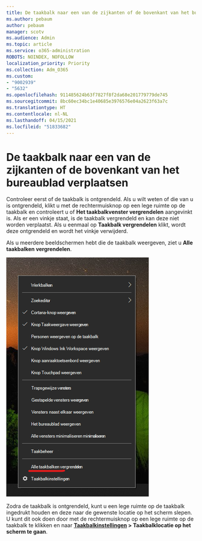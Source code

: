 ```yaml
---
title: De taakbalk naar een van de zijkanten of de bovenkant van het bureaublad verplaatsen
ms.author: pebaum
author: pebaum
manager: scotv
ms.audience: Admin
ms.topic: article
ms.service: o365-administration
ROBOTS: NOINDEX, NOFOLLOW
localization_priority: Priority
ms.collection: Adm_O365
ms.custom:
- "9002939"
- "5632"
ms.openlocfilehash: 911485624b63f7827f8f2da68e201779779de745
ms.sourcegitcommit: 8bc60ec34bc1e40685e3976576e04a2623f63a7c
ms.translationtype: HT
ms.contentlocale: nl-NL
ms.lasthandoff: 04/15/2021
ms.locfileid: "51833682"
---
```

# <a name="move-the-taskbar-to-either-side-or-the-top-of-your-desktop"></a>De taakbalk naar een van de zijkanten of de bovenkant van het bureaublad verplaatsen

Controleer eerst of de taakbalk is ontgrendeld. Als u wilt weten of die van u is ontgrendeld, klikt u met de rechtermuisknop op een lege ruimte op de taakbalk en controleert u of **Het taakbalkvenster vergrendelen** aangevinkt is. Als er een vinkje staat, is de taakbalk vergrendeld en kan deze niet worden verplaatst. Als u eenmaal op **Taakbalk vergrendelen** klikt, wordt deze ontgrendeld en wordt het vinkje verwijderd.

Als u meerdere beeldschermen hebt die de taakbalk weergeven, ziet u **Alle taakbalken vergrendelen**.

![Alle taakbalken vergrendelen](media/lock-all-taskbars.png)

Zodra de taakbalk is ontgrendeld, kunt u een lege ruimte op de taakbalk ingedrukt houden en deze naar de gewenste locatie op het scherm slepen. U kunt dit ook doen door met de rechtermuisknop op een lege ruimte op de taakbalk te klikken en naar **[Taakbalkinstellingen](ms-settings:taskbar?activationSource=GetHelp) > Taakbalklocatie op het scherm te gaan**.
